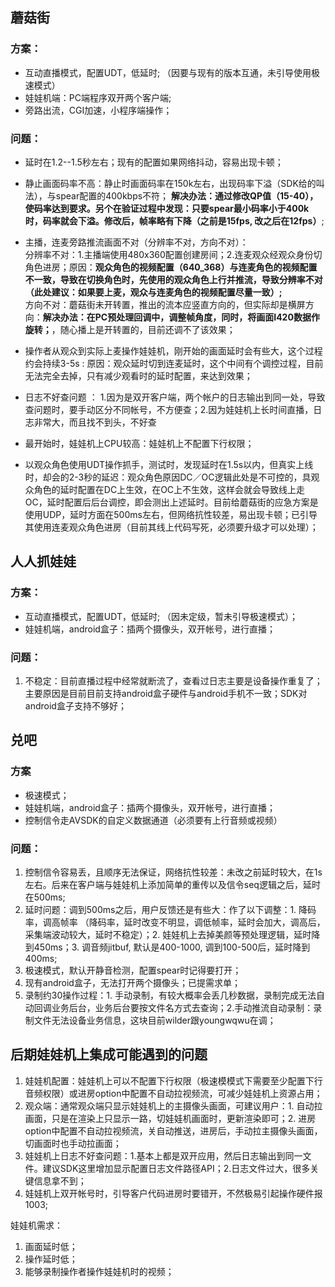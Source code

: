 
## 蘑菇街 
### 方案：
* 互动直播模式，配置UDT，低延时; （因要与现有的版本互通，未引导使用极速模式）
* 娃娃机端：PC端程序双开两个客户端;
* 旁路出流，CGI加速，小程序端操作；

### 问题：
* 延时在1.2--1.5秒左右；现有的配置如果网络抖动，容易出现卡顿；
* 静止画面码率不高：静止时画面码率在150k左右，出现码率下溢（SDK给的叫法），与spear配置的400kbps不符；  **解决办法：通过修改QP值（15-40），使码率达到要求。另个在验证过程中发现：只要spear最小码率小于400k时，码率就会下溢。修改后，帧率略有下降（之前是15fps, 改之后在12fps）**;
* 主播，连麦旁路推流画面不对（分辨率不对，方向不对）： <br/>
		分辨率不对：1.主播端使用480x360配置创建房间；2.连麦观众经观众身份切角色进房；原因：**观众角色的视频配置（640_368）与连麦角色的视频配置不一致，导致在切换角色时，先使用的观众角色上行并推流，导致分辨率不对（此处建议：如果要上麦，观众与连麦角色的视频配置尽量一致）;** <br/>
		方向不对：蘑菇街未开转置，推出的流本应竖直方向的，但实际却是横屏方向：**解决办法：在PC预处理回调中，调整帧角度，同时，将画面I420数据作旋转；**，随心播上是开转置的，目前还调不了该效果；
		
* 操作者从观众到实际上麦操作娃娃机，刚开始的画面延时会有些大，这个过程约会持续3-5s : 原因：观众延时切到连麦延时，这个中间有个调控过程，目前无法完全去掉，只有减少观看时的延时配置，来达到效果；

* 日志不好查问题 ： 1.因为是双开客户端，两个帐户的日志输出到同一处，导致查问题时，要手动区分不同帐号，不方便查；2.因为娃娃机上长时间直播，日志非常大，而且找不到头，不好查

* 最开始时，娃娃机上CPU较高：娃娃机上不配置下行权限；

* 以观众角色使用UDT操作抓手，测试时，发现延时在1.5s以内，但真实上线时，却会的2-3秒的延迟：观众角色原因DC／OC逻辑此处是不可控的，具观众角色的延时配置在DC上生效，在OC上不生效，这样会就会导致线上走OC，延时配置后后台调控，即会测出上述延时。目前给蘑菇街的应急方案是使用UDP，延时方面在500ms左右，但网络抗性较差，易出现卡顿；已引导其使用连麦观众角色进房（目前其线上代码写死，必须要升级才可以处理）；
	


## 人人抓娃娃
### 方案：
* 互动直播模式，配置UDT，低延时; （因未定级，暂未引导极速模式）；
* 娃娃机端，android盒子：插两个摄像头，双开帐号，进行直播；

### 问题：
1. 不稳定：目前直播过程中经常就断流了，查看过日志主要是设备操作重复了；主要原因是目前目前支持android盒子硬件与android手机不一致；SDK对android盒子支持不够好；


## 兑吧
### 方案
* 极速模式；
* 娃娃机端，android盒子：插两个摄像头，双开帐号，进行直播；
* 控制信令走AVSDK的自定义数据通道（必须要有上行音频或视频）

### 问题：
1. 控制信令容易丢，且顺序无法保证，网络抗性较差：未改之前延时较大，在1s左右。后来在客户端与娃娃机上添加简单的重传以及信令seq逻辑之后，延时在500ms;
2. 延时问题：调到500ms之后，用户反馈还是有些大：作了以下调整：1. 降码率，调高帧率 （降码率，延时改变不明显，调低帧率，延时会加大，调高后，采集端波动较大，延时不稳定）；2. 娃娃机上去掉美颜等预处理逻辑，延时降到450ms；3. 调音频jitbuf, 默认是400-1000, 调到100-500后，延时降到 400ms;
3. 极速模式，默认开静音检测，配置spear时记得要打开；
4. 现有android盒子，无法打开两个摄像头；已提需求单；
5. 录制约30操作过程：1. 手动录制，有较大概率会丢几秒数据，录制完成无法自动回调业务后台，业务后台要按文件名方式去查询；2.手动推流自动录制：录制文件无法设备业务信息，这块目前wilder跟youngwqwu在调；


## 后期娃娃机上集成可能遇到的问题
1. 娃娃机配置：娃娃机上可以不配置下行权限（极速模模式下需要至少配置下行音频权限）或进房option中配置不自动拉视频流，可减少娃娃机上资源占用；
2. 观众端：通常观众端只显示娃娃机上的主摄像头画面，可建议用户：1. 自动拉画面，只是在渲染上只显示一路，切娃娃机画面时，更新渲染即可；2. 进房option中配置不自动拉视频流，关自动推送，进房后，手动拉主摄像头画面，切画面时也手动拉画面；
3. 娃娃机上日志不好查问题：1.基本上都是双开应用，然后日志输出到同一文件。建议SDK这里增加显示配置日志文件路径API；2.日志文件过大，很多关键信息拿不到；
4. 娃娃机上双开帐号时，引导客户代码进房时要错开，不然极易引起操作硬件报1003;

娃娃机需求：
1. 画面延时低；
2. 操作延时低；
3. 能够录制操作者操作娃娃机时的视频；
